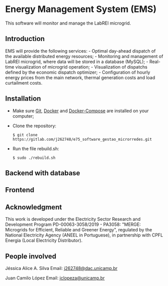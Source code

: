 # Energy Management System (EMS)
This software will monitor and manage the LabREI microgrid.

## Introduction
EMS will provide the following services:
    - Optimal day-ahead dispatch of the available distributed energy resources;
    - Monitoring and management of LabREI microgrid, where data will be stored in a database (MySQL);
    - Real-time visualization of microgrid operation;
    - Visualization of dispatchs defined by the economic dispatch optimizer;
    - Configuration of hourly energy prices from the main network, thermal generation costs and load curtailment costs.

## Installation

- Make sure [Git](https://git-scm.com/downloads), [Docker](https://docs.docker.com/get-docker/) and [Docker-Compose](https://docs.docker.com/compose/install/) are installed on your computer;

- Clone the repository:

    `$ git clone https://gitlab.com/j262748/e75_software_gestao_microrredes.git`

- Run the file rebuild.sh:

    `$ sudo ./rebuild.sh`

## Backend with database


## Frontend


## Acknowledgment
This work is developed under the Electricity Sector Research and Development Program PD-00063-3058/2019 - PA3058: "MERGE: Microgrids for Efficient, Reliable and Greener Energy", regulated by the National Electricity Agency (ANEEL in Portuguese), in partnership with CPFL Energia (Local Electricity Distributor).


## People involved
Jéssica Alice A. Silva
Email: j262748@dac.unicamp.br

Juan Camilo López
Email: jclopeza@unicamp.br




